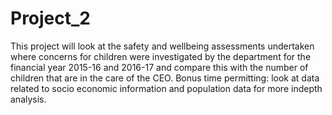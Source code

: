 # Project_2
This project will look at the safety and wellbeing assessments undertaken where concerns for children were investigated by the department for the financial year 2015-16 and 2016-17 and compare this with the number of children that are in the care of the CEO.
Bonus time permitting: look at data related to socio economic information and population data for more indepth analysis.
